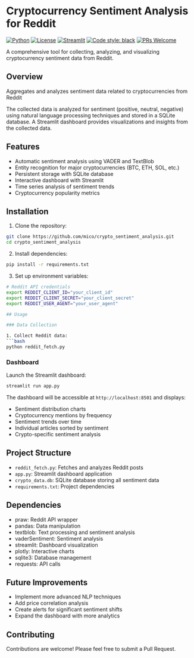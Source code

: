 # Cryptocurrency Sentiment Analysis for Reddit

[![Python](https://img.shields.io/badge/python-3.9%2B-blue)](https://www.python.org/downloads/)
[![License](https://img.shields.io/badge/license-MIT-green)](https://opensource.org/licenses/MIT)
[![Streamlit](https://static.streamlit.io/badges/streamlit_badge_black_white.svg)](https://streamlit.io)
[![Code style: black](https://img.shields.io/badge/code%20style-black-000000.svg)](https://github.com/psf/black)
[![PRs Welcome](https://img.shields.io/badge/PRs-welcome-brightgreen.svg)](http://makeapullrequest.com)

A comprehensive tool for collecting, analyzing, and visualizing cryptocurrency sentiment data from Reddit.

## Overview

Aggregates and analyzes sentiment data related to cryptocurrencies from Reddit

The collected data is analyzed for sentiment (positive, neutral, negative) using natural language processing techniques and stored in a SQLite database. A Streamlit dashboard provides visualizations and insights from the collected data.

## Features

- Automatic sentiment analysis using VADER and TextBlob
- Entity recognition for major cryptocurrencies (BTC, ETH, SOL, etc.)
- Persistent storage with SQLite database
- Interactive dashboard with Streamlit
- Time series analysis of sentiment trends
- Cryptocurrency popularity metrics

## Installation

1. Clone the repository:
```bash
git clone https://github.com/mico/crypto_sentiment_analysis.git
cd crypto_sentiment_analysis
```

2. Install dependencies:
```bash
pip install -r requirements.txt
```

3. Set up environment variables:
```bash
# Reddit API credentials
export REDDIT_CLIENT_ID="your_client_id"
export REDDIT_CLIENT_SECRET="your_client_secret"
export REDDIT_USER_AGENT="your_user_agent"

## Usage

### Data Collection

1. Collect Reddit data:
```bash
python reddit_fetch.py
```

### Dashboard

Launch the Streamlit dashboard:
```bash
streamlit run app.py
```

The dashboard will be accessible at `http://localhost:8501` and displays:
- Sentiment distribution charts
- Cryptocurrency mentions by frequency
- Sentiment trends over time
- Individual articles sorted by sentiment
- Crypto-specific sentiment analysis

## Project Structure

- `reddit_fetch.py`: Fetches and analyzes Reddit posts
- `app.py`: Streamlit dashboard application
- `crypto_data.db`: SQLite database storing all sentiment data
- `requirements.txt`: Project dependencies

## Dependencies

- praw: Reddit API wrapper
- pandas: Data manipulation
- textblob: Text processing and sentiment analysis
- vaderSentiment: Sentiment analysis
- streamlit: Dashboard visualization
- plotly: Interactive charts
- sqlite3: Database management
- requests: API calls

## Future Improvements

- Implement more advanced NLP techniques
- Add price correlation analysis
- Create alerts for significant sentiment shifts
- Expand the dashboard with more analytics

## Contributing

Contributions are welcome! Please feel free to submit a Pull Request. 